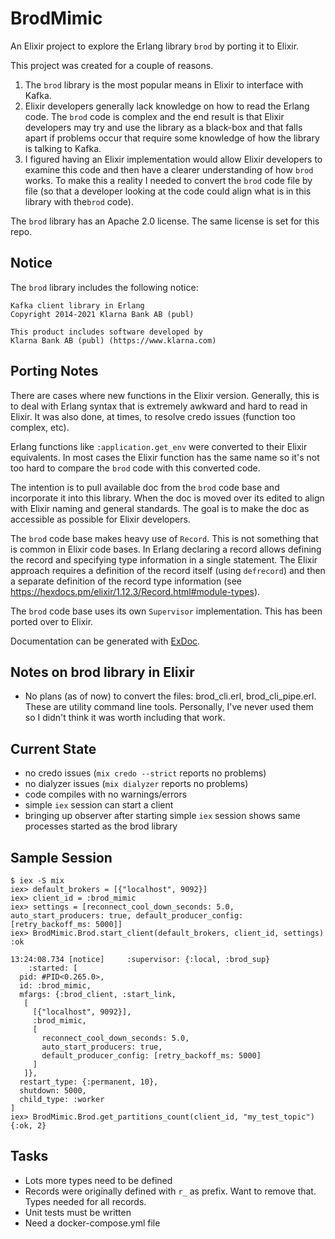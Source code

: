 # BrodMimic

An Elixir project to explore the Erlang library `brod` by porting it to Elixir.

This project was created for a couple of reasons.

1. The `brod` library is the most popular means in Elixir to interface with Kafka.
2. Elixir developers generally lack knowledge on how to read the Erlang code.
   The `brod` code is complex and the end result is that Elixir developers may try
   and use the library as a black-box and that falls apart if problems occur
   that require some knowledge of how the library is talking to Kafka.
3. I figured having an Elixir implementation would allow Elixir developers to
   examine this code and then have a clearer understanding of how `brod` works.
   To make this a reality I needed to convert the `brod` code file by file (so
   that a developer looking at the code could align what is in this library with
   the`brod` code).

The `brod` library has an Apache 2.0 license. The same license is set for this repo.

## Notice

The `brod` library includes the following notice:

```
Kafka client library in Erlang
Copyright 2014-2021 Klarna Bank AB (publ)

This product includes software developed by
Klarna Bank AB (publ) (https://www.klarna.com)
```

## Porting Notes

There are cases where new functions in the Elixir version. Generally, this is to deal with
Erlang syntax that is extremely awkward and hard to read in Elixir. It was also done,
at times, to resolve credo issues (function too complex, etc).

Erlang functions like `:application.get_env` were converted to their Elixir equivalents.
In most cases the Elixir function has the same name so it's not too hard to compare
the `brod` code with this converted code.

The intention is to pull available doc from the `brod` code base and incorporate
it into this library. When the doc is moved over its edited to align with Elixir naming
and general standards. The goal is to make the doc as accessible as possible for Elixir
developers.

The `brod` code base makes heavy use of `Record`. This is not something that is common
in Elixir code bases. In Erlang declaring a record allows defining the record and
specifying type information in a single statement. The Elixir approach requires a
definition of the record itself (using `defrecord`) and then a separate definition of
the record type information (see https://hexdocs.pm/elixir/1.12.3/Record.html#module-types).

The `brod` code base uses its own `Supervisor` implementation. This has been
ported over to Elixir.

Documentation can be generated with [ExDoc](https://github.com/elixir-lang/ex_doc).

## Notes on brod library in Elixir

- No plans (as of now) to convert the files: brod_cli.erl, brod_cli_pipe.erl. These are utility
  command line tools. Personally, I've never used them so I didn't think it was worth including
  that work.

## Current State

- no credo issues (`mix credo --strict` reports no problems)
- no dialyzer issues (`mix dialyzer` reports no problems)
- code compiles with no warnings/errors
- simple `iex` session can start a client
- bringing up observer after starting simple `iex` session shows same processes started as
  the brod library

## Sample Session

```
$ iex -S mix
iex> default_brokers = [{"localhost", 9092}]
iex> client_id = :brod_mimic
iex> settings = [reconnect_cool_down_seconds: 5.0, auto_start_producers: true, default_producer_config: [retry_backoff_ms: 5000]]
iex> BrodMimic.Brod.start_client(default_brokers, client_id, settings)
:ok

13:24:08.734 [notice]     :supervisor: {:local, :brod_sup}
    :started: [
  pid: #PID<0.265.0>,
  id: :brod_mimic,
  mfargs: {:brod_client, :start_link,
   [
     [{"localhost", 9092}],
     :brod_mimic,
     [
       reconnect_cool_down_seconds: 5.0,
       auto_start_producers: true,
       default_producer_config: [retry_backoff_ms: 5000]
     ]
   ]},
  restart_type: {:permanent, 10},
  shutdown: 5000,
  child_type: :worker
]
iex> BrodMimic.Brod.get_partitions_count(client_id, "my_test_topic")
{:ok, 2}
```

## Tasks

- Lots more types need to be defined
- Records were originally defined with `r_` as prefix. Want to remove that.
  Types needed for all records.
- Unit tests must be written
- Need a docker-compose.yml file

